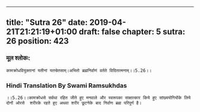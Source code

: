 
---
title: "Sutra 26"
date: 2019-04-21T21:21:19+01:00
draft: false
chapter: 5
sutra: 26
position: 423
---
### मूल श्लोकः:
```
कामक्रोधवियुक्तानां यतीनां यतचेतसाम्।अभितो ब्रह्मनिर्वाणं वर्तते विदितात्मनाम्।।5.26।।

```

### Hindi Translation By Swami Ramsukhdas
```
।।5.26।।कामक्रोधसे सर्वथा रहित जीते हुए मनवाले और स्वरूपका साक्षात्कार किये हुए सांख्ययोगियोंके लिये दोनों ओरसे  शरीरके रहते हुए अथवा शरीर छूटनेके बाद निर्वाण ब्रह्म परिपूर्ण है। 

```

